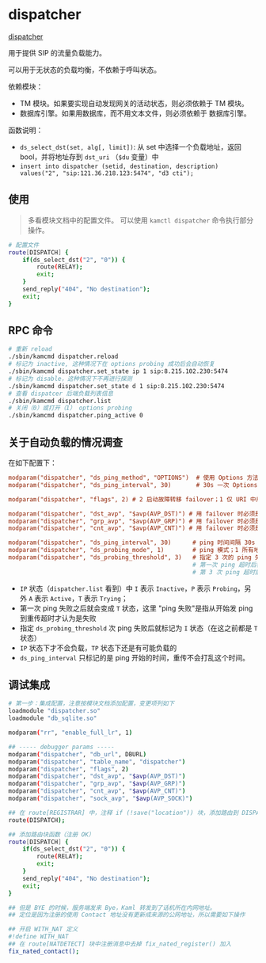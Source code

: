 # dispatcher

[dispatcher](https://kamailio.org/docs/modules/4.4.x/modules/dispatcher.html#dispatcher.p.ds_ping_interval)

用于提供 SIP 的流量负载能力。

可以用于无状态的负载均衡，不依赖于呼叫状态。

依赖模块：

- TM 模块。如果要实现自动发现网关的活动状态，则必须依赖于 TM 模块。
- 数据库引擎。如果用数据库，而不用文本文件，则必须依赖于 数据库引擎。

函数说明：

- `ds_select_dst(set, alg[, limit])`: 从 set 中选择一个负载地址，返回 bool，并将地址存到 `dst_uri` （`$du` 变量）中
- `insert into dispatcher (setid, destination, description) values("2", "sip:121.36.218.123:5474", "d3 cti");`

## 使用

> 多看模块文档中的配置文件。
> 可以使用 `kamctl dispatcher` 命令执行部分操作。

```sh
# 配置文件
route[DISPATCH] {
	if(ds_select_dst("2", "0")) {
		route(RELAY);
		exit;
	}
	send_reply("404", "No destination");
	exit;
}
```

## RPC 命令

```sh
# 重新 reload
./sbin/kamcmd dispatcher.reload
# 标记为 inactive, 这种情况下在 options probing 成功后会自动恢复
./sbin/kamcmd dispatcher.set_state ip 1 sip:8.215.102.230:5474
# 标记为 disable，这种情况下不再进行探测
./sbin/kamcmd dispatcher.set_state d 1 sip:8.215.102.230:5474
# 查看 dispatcer 后端负载列表信息
./sbin/kamcmd dispatcher.list
# 关闭（0）或打开（1） options probing
./sbin/kamcmd dispatcher.ping_active 0
```

## 关于自动负载的情况调查

在如下配置下：

```ini
modparam("dispatcher", "ds_ping_method", "OPTIONS")  # 使用 Options 方法做 ping
modparam("dispatcher", "ds_ping_interval", 30)       # 30s 一次 Options

modparam("dispatcher", "flags", 2) # 2 启动故障转移 failover；1 仅 URI 中用户名用于 hash 计算；默认 0，username+hostname+port 用于 hash 计算

modparam("dispatcher", "dst_avp", "$avp(AVP_DST)") # 用 failover 时必须是设置，存储地址列表的变量
modparam("dispatcher", "grp_avp", "$avp(AVP_GRP)") # 用 failover 时必须是设置，存储分组列表的变量
modparam("dispatcher", "cnt_avp", "$avp(AVP_CNT)") # 用 failover 时必须是设置，存储地址个数的变量

modparam("dispatcher", "ds_ping_interval", 30)      # ping 时间间隔 30s（包含重传时间）
modparam("dispatcher", "ds_probing_mode", 1)        # ping 模式；1 所有地址均测试；0/2/3 略
modparam("dispatcher", "ds_probing_threshold", 3)   # 指定 3 次的 ping 失败后标记为 inactive
                                                    # 第一次 ping 超时后标记为 TP 状态
                                                    # 第 3 次 ping 超时后标记为 IP 状态
```

- `IP` 状态（`dispatcher.list` 看到）中 `I` 表示 `Inactive`，`P` 表示 `Probing`，另外 `A` 表示 `Active`，`T` 表示 `Trying`；
- 第一次 ping 失败之后就会变成 `T` 状态，这里 "ping 失败"是指从开始发 ping 到重传超时才认为是失败
- 指定 `ds_probing_threshold` 次 ping 失败后就标记为 `I` 状态（在这之前都是 `T` 状态）
- `IP` 状态下才不会负载，`TP` 状态下还是有可能负载的
- `ds_ping_interval` 只标记的是 ping 开始的时间，重传不会打乱这个时间。

## 调试集成

```sh
# 第一步：集成配置，注意按模块文档添加配置，变更项列如下
loadmodule "dispatcher.so"
loadmodule "db_sqlite.so"

modparam("rr", "enable_full_lr", 1)

## ----- debugger params -----
modparam("dispatcher", "db_url", DBURL)
modparam("dispatcher", "table_name", "dispatcher")
modparam("dispatcher", "flags", 2)
modparam("dispatcher", "dst_avp", "$avp(AVP_DST)")
modparam("dispatcher", "grp_avp", "$avp(AVP_GRP)")
modparam("dispatcher", "cnt_avp", "$avp(AVP_CNT)")
modparam("dispatcher", "sock_avp", "$avp(AVP_SOCK)")

## 在 route[REGISTRAR] 中，注释 if (!save("location")) 块，添加路由到 DISPATCH
route(DISPATCH);

## 添加路由块函数（注册 OK）
route[DISPATCH] {
	if(ds_select_dst("2", "0")) {
		route(RELAY);
		exit;
	}
	send_reply("404", "No destination");
	exit;
}

## 但是 BYE 的时候，服务端发来 Bye，Kaml 转发到了话机所在内网地址。
## 定位是因为注册的使用 Contact 地址没有更新成来源的公网地址，所以需要如下操作

## 开启 WITH_NAT 定义
#!define WITH_NAT
## 在 route[NATDETECT] 块中注册消息中去掉 fix_nated_register() 加入
fix_nated_contact();
```
